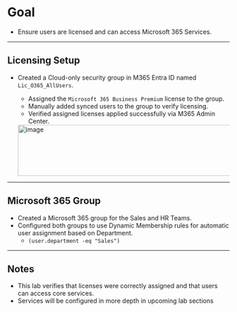 # Goal
- Ensure users are licensed and can access Microsoft 365 Services.

---

## Licensing Setup
- Created a Cloud-only security group in M365 Entra ID named `Lic_O365_AllUsers`.
  - Assigned the `Microsoft 365 Business Premium` license to the group.
  - Manually added synced users to the group to verify licensing.
  - Verified assigned licenses applied successfully via M365 Admin Center.

  <img width="825" height="116" alt="image" src="https://github.com/user-attachments/assets/81872b54-deb3-4b58-ab8f-0e5f814c3202" />

---

## Microsoft 365 Group
- Created a Microsoft 365 group for the Sales and HR Teams.
- Configured both groups to use Dynamic Membership rules for automatic user assignment based on Department.
  - `(user.department -eq "Sales")`

---

 ## Notes
 - This lab verifies that licenses were correctly assigned and that users can access core services.
 - Services will be configured in more depth in upcoming lab sections

